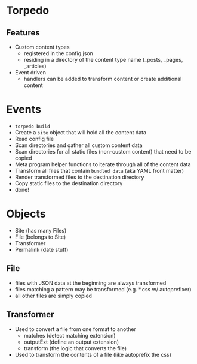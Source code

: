 Torpedo
=======

## Features

* Custom content types
  * registered in the config.json
  * residing in a directory of the content type name (_posts, _pages, _articles)
* Event driven
  * handlers can be added to transform content or create additional content


Events
======

* `torpedo build`
* Create a `site` object that will hold all the content data
* Read config file
* Scan directories and gather all custom content data
* Scan directories for all static files (non-custom content) that need to be copied
* Meta program helper functions to iterate through all of the content data
* Transform all files that contain `bundled data` (aka YAML front matter)
* Render transformed files to the destination directory
* Copy static files to the destination directory
* done!


Objects
=======

* Site (has many Files)
* File (belongs to Site)
* Transformer
* Permalink (date stuff)

## File

* files with JSON data at the beginning are always transformed
* files matching a pattern may be transformed (e.g. *.css w/ autoprefixer)
* all other files are simply copied

## Transformer

* Used to convert a file from one format to another
  * matches (detect matching extension)
  * outputExt (define an output extension)
  * transform (the logic that converts the file)
* Used to transform the contents of a file (like autoprefix the css)

